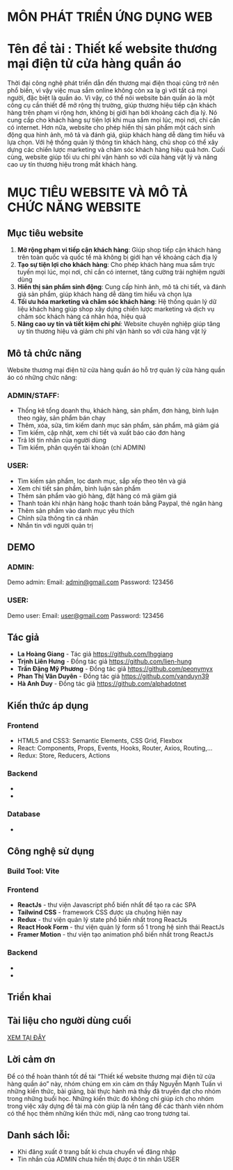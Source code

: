 # MÔN PHÁT TRIỂN ỨNG DỤNG WEB

# Tên đề tài : Thiết kế website thương mại điện tử cửa hàng quần áo

Thời đại công nghệ phát triển dẫn đến thương mại điện thoại cũng trở nên phổ biến, vì vậy việc mua sắm online không còn xa lạ gì với tất cả mọi người, đặc biệt là quần áo. Vì vậy, có thể nói website bán quần áo là một công cụ cần thiết để mở rộng thị trường, giúp thương hiệu tiếp cận khách hàng trên phạm vi rộng hơn, không bị giới hạn bởi khoảng cách địa lý. Nó cung cấp cho khách hàng sự tiện lợi khi mua sắm mọi lúc, mọi nơi, chỉ cần có internet. Hơn nữa, website cho phép hiển thị sản phẩm một cách sinh động qua hình ảnh, mô tả và đánh giá, giúp khách hàng dễ dàng tìm hiểu và lựa chọn. Với hệ thống quản lý thông tin khách hàng, chủ shop có thể xây dựng các chiến lược marketing và chăm sóc khách hàng hiệu quả hơn. Cuối cùng, website giúp tối ưu chi phí vận hành so với cửa hàng vật lý và nâng cao uy tín thương hiệu trong mắt khách hàng.

# MỤC TIÊU WEBSITE VÀ MÔ TẢ CHỨC NĂNG WEBSITE

## Mục tiêu website
1. **Mở rộng phạm vi tiếp cận khách hàng**: Giúp shop tiếp cận khách hàng trên toàn quốc và quốc tế mà không bị giới hạn về khoảng cách địa lý
2. **Tạo sự tiện lợi cho khách hàng**: Cho phép khách hàng mua sắm trực tuyến mọi lúc, mọi nơi, chỉ cần có internet, tăng cường trải nghiệm người dùng
3. **Hiển thị sản phẩm sinh động**: Cung cấp hình ảnh, mô tả chi tiết, và đánh giá sản phẩm, giúp khách hàng dễ dàng tìm hiểu và chọn lựa
4. **Tối ưu hóa marketing và chăm sóc khách hàng**: Hệ thống quản lý dữ liệu khách hàng giúp shop xây dựng chiến lược marketing và dịch vụ chăm sóc khách hàng cá nhân hóa, hiệu quả
5. **Nâng cao uy tín và tiết kiệm chi phí**: Website chuyên nghiệp giúp tăng uy tín thương hiệu và giảm chi phí vận hành so với cửa hàng vật lý

## Mô tả chức năng
Website thương mại điện tử cửa hàng quần áo hỗ trợ quản lý cửa hàng quần áo có những chức năng:
### ADMIN/STAFF: 
- Thống kê tổng doanh thu, khách hàng, sản phẩm, đơn hàng, bình luận theo ngày, sản phẩm bán chạy
- Thêm, xóa, sửa, tìm kiếm danh mục sản phẩm, sản phẩm, mã giảm giá
- Tìm kiếm, cập nhật, xem chi tiết và xuất báo cáo đơn hàng
- Trả lời tin nhắn của người dùng
- Tìm kiếm, phân quyền tài khoản (chỉ ADMIN)

### USER:
- Tìm kiếm sản phẩm, lọc danh mục, sắp xếp theo tên và giá
- Xem chi tiết sản phẩm, bình luận sản phẩm
- Thêm sản phẩm vào giỏ hàng, đặt hàng có mã giảm giá
- Thanh toán khi nhận hàng hoặc thanh toán bằng Paypal, thẻ ngân hàng
- Thêm sản phẩm vào danh mục yêu thích
- Chỉnh sửa thông tin cá nhân
- Nhắn tin với người quản trị

## DEMO

### ADMIN: 
Demo admin:
Email: admin@gmail.com
Password: 123456

### USER:
Demo user:
Email: user@gmail.com
Password: 123456

## Tác giả

* **La Hoàng Giang** - Tác giả  https://github.com/lhggiang
* **Trịnh Liên Hưng** - Đồng tác giả  https://github.com/lien-hung
* **Trần Đặng Mỹ Phương** - Đồng tác giả https://github.com/peonymyx
* **Phan Thị Vân Duyên** - Đồng tác giả https://github.com/vanduyn39
* **Hà Anh Duy** - Đồng tác giả https://github.com/alphadotnet

## Kiến thức áp dụng
### Frontend
- HTML5 and CSS3: Semantic Elements, CSS Grid, Flexbox
- React: Components, Props, Events, Hooks, Router, Axios, Routing,...
- Redux: Store, Reducers, Actions

### Backend
- 
- 

### Database
- 

## Công nghệ sử dụng

### Build Tool: Vite

### Frontend
- **ReactJs** - thư viện Javascript phổ biến nhất để tạo ra các SPA
- **Tailwind CSS** - framework CSS được ưa chuộng hiện nay
- **Redux** - thư viện quản lý state phổ biến nhất trong ReactJs
- **React Hook Form** - thư viện quản lý form số 1 trong hệ sinh thái ReactJs
- **Framer Motion** - thư viện tạo animation phổ biến nhất trong ReactJs

### Backend
- 
- 

## Triển khai

## Tài liệu cho người dùng cuối
[XEM TẠI ĐÂY](https://github.com/peonymyx/DoAnWEB/blob/main/NguoiDungCuoi.md)

## Lời cảm ơn
Để có thể hoàn thành tốt đề tài “Thiết kế website thương mại điện tử cửa hàng quần áo” này, nhóm chúng em xin cảm ơn thầy Nguyễn Mạnh Tuấn vì những kiến thức, bài giảng, bài thực hành mà thầy đã truyền đạt cho nhóm trong những buổi học. Những kiến thức đó không chỉ giúp ích cho nhóm trong việc xây dựng đề tài mà còn giúp là nền tảng để các thành viên nhóm có thể học thêm những kiến thức mới, nâng cao trong tương tai. 

## Danh sách lỗi:
- Khi đăng xuất ở trang bất kì chưa chuyển về đăng nhập
- Tin nhắn của ADMIN chưa hiển thị được ở tin nhắn USER








